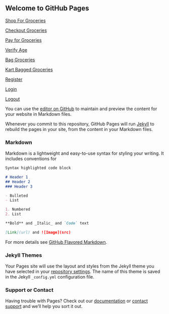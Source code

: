 ## Welcome to GitHub Pages

[Shop For Groceries](Shop-for-groceries.html)

[Checkout Groceries](Checkout-groceries.html)

[Pay for Groceries](Pay-for-groceries.html)

[Verify Age](Verify-age.html)

[Bag Groceries](bag-groceries.html)

[Kart Bagged Groceries](Kart-bagged-groceries.html)

[Register](Register.html)

[Login](Login.html)

[Logout](Logout.html)

You can use the [editor on GitHub](https://github.com/prajwal5174/grocery/edit/gh-pages/index.md) to maintain and preview the content for your website in Markdown files.

Whenever you commit to this repository, GitHub Pages will run [Jekyll](https://jekyllrb.com/) to rebuild the pages in your site, from the content in your Markdown files.

### Markdown

Markdown is a lightweight and easy-to-use syntax for styling your writing. It includes conventions for

```markdown
Syntax highlighted code block

# Header 1
## Header 2
### Header 3

- Bulleted
- List

1. Numbered
2. List

**Bold** and _Italic_ and `Code` text

[Link](url) and ![Image](src)
```

For more details see [GitHub Flavored Markdown](https://guides.github.com/features/mastering-markdown/).

### Jekyll Themes

Your Pages site will use the layout and styles from the Jekyll theme you have selected in your [repository settings](https://github.com/prajwal5174/grocery/settings). The name of this theme is saved in the Jekyll `_config.yml` configuration file.

### Support or Contact

Having trouble with Pages? Check out our [documentation](https://docs.github.com/categories/github-pages-basics/) or [contact support](https://support.github.com/contact) and we’ll help you sort it out.
